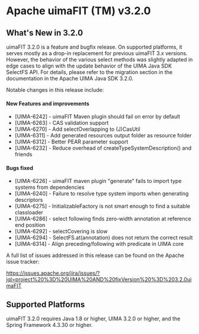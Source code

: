 Apache uimaFIT (TM) v3.2.0
==========================

What's New in 3.2.0
-------------------

uimaFIT 3.2.0 is a feature and bugfix release. On supported platforms, it serves mostly as 
a drop-in replacement for previous uimaFIT 3.x versions. However, the behavior of the various
select methods was slightly adapted in edge cases to align with the update behavior of the UIMA Java
SDK SelectFS API.  For details, please refer to the migration section in the documentation in the
Apache UIMA Java SDK 3.2.0.

Notable changes in this release include:

#### New Features and improvements

* [UIMA-6242] - uimaFIT Maven plugin should fail on error by default
* [UIMA-6263] - CAS validation support
* [UIMA-6270] - Add selectOverlapping to (J)CasUtil
* [UIMA-6311] - Add generated resources output folder as resource folder
* [UIMA-6312] - Better PEAR parameter support
* [UIMA-6232] - Reduce overhead of createTypeSystemDescription() and friends

#### Bugs fixed

* [UIMA-6226] - uimaFIT maven plugin "generate" fails to import type systems from dependencies
* [UIMA-6240] - Failure to resolve type system imports when generating descriptors
* [UIMA-6275] - InitializableFactory is not smart enough to find a suitable classloader
* [UIMA-6286] - select following finds zero-width annotation at reference end position
* [UIMA-6292] - selectCovering is slow
* [UIMA-6294] - SelectFS.at(annotation) does not return the correct result
* [UIMA-6314] - Align preceding/following with predicate in UIMA core

 
A full list of issues addressed in this release can be found on the Apache issue tracker:

  https://issues.apache.org/jira/issues/?jql=project%20%3D%20UIMA%20AND%20fixVersion%20%3D%203.2.0uimaFIT


Supported Platforms
-------------------

uimaFIT 3.2.0 requires Java 1.8 or higher, UIMA 3.2.0 or higher, and the Spring Framework 4.3.30 or higher.
